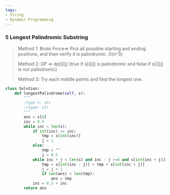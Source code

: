 ```yaml
---
tags:
- String
- Dynamic Programming
---
```


### 5 Longest Palindromic Substring

> Method 1: Brute Force=> Pick all possible starting and ending positions, and then verify it is palindromic. O(n^3)
>
> Method 2: DP => dp[i][j] (true if s[i][j] is palindromic and false if s[i][j] is not palindromic)
>
> Method 3: Try each middle points and find the longest one.

```python
class Solution:
    def longestPalindrome(self, s):
        """
        :type s: str
        :rtype: str
        """
        ans = s[0]
        inc = 0.5
        while inc < len(s):
            if int(inc) == inc:
                tmp = s[int(inc)]
                j = 1
            else:
                tmp = ""
                j = 0.5
            while inc + j < len(s) and inc - j >=0 and s[int(inc + j)] == s[int(inc - j)]:
                tmp = s[int(inc - j)] + tmp + s[int(inc + j)]
                j = j + 1
                if len(ans) < len(tmp):
                    ans = tmp
            inc = 0.5 + inc
        return ans
```